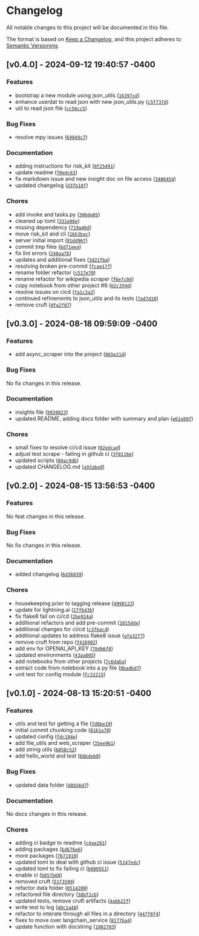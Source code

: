 # Changelog

All notable changes to this project will be documented in this file.

The format is based on [Keep a Changelog](https://keepachangelog.com/en/1.1.0/),
and this project adheres to [Semantic Versioning](https://semver.org/spec/v2.0.0.html).

## [v0.4.0] - 2024-09-12 19:40:57 -0400

### Features

- bootstrap a new module using json_utils ([`16397cd`](https://github.com/mpazaryna/aiforge/commit/16397cdee04198ad7ca6bbc218d7a011bd5f6566))
- enhance userdat to read json with new json_utils.py ([`c5f737d`](https://github.com/mpazaryna/aiforge/commit/c5f737d0b79732729dedb683a886bfef27de018d))
- util to read json file ([`cc56cc5`](https://github.com/mpazaryna/aiforge/commit/cc56cc5279dcfd388d92b65cddcb72abae8abc27))

### Bug Fixes

- resolve mpy issues ([`69849c7`](https://github.com/mpazaryna/aiforge/commit/69849c7aeb88eff60489cd0fe68cc9e405e0103f))

### Documentation

- adding instructions for risk_kit ([`0f25491`](https://github.com/mpazaryna/aiforge/commit/0f254910d1418ca1dbf394d9b6df36513e0b74a4))
- update readme ([`f0edc63`](https://github.com/mpazaryna/aiforge/commit/f0edc6386d4fe3d5cba393ba6b246d8d1b14e211))
- fix markdown issue and new insight doc on file access ([`3486454`](https://github.com/mpazaryna/aiforge/commit/34864543abb0223d60626d64c8a310855de145fd))
- updated changelog ([`d37b18f`](https://github.com/mpazaryna/aiforge/commit/d37b18f0e731574246ce1f12e53e230d5be8f609))

### Chores

- add invoke and tasks.py ([`306de05`](https://github.com/mpazaryna/aiforge/commit/306de05f9f99f342cee6ddee1e34d332cd248b73))
- cleaned up toml ([`331e06e`](https://github.com/mpazaryna/aiforge/commit/331e06edddb118e57a62962eb6de6cde2489eaaf))
- missing dependency ([`719a40d`](https://github.com/mpazaryna/aiforge/commit/719a40dba2996cc6597ef7e301685e24dc4567bd))
- move risk_kit and cli ([`16b3bac`](https://github.com/mpazaryna/aiforge/commit/16b3bac61286f750e3fae0588e3d7bd700c7019b))
- server initial import ([`91dd96f`](https://github.com/mpazaryna/aiforge/commit/91dd96fbffb0d74c44f7cb316cd2ab7ad6f28182))
- commit tmp files ([`6d71eea`](https://github.com/mpazaryna/aiforge/commit/6d71eea12511b3597d28fb1907ac5bf9f9568669))
- fix lint errors ([`240aa7b`](https://github.com/mpazaryna/aiforge/commit/240aa7b617b58bfb3e4b0b709e8fa970c343b629))
- updates and additional fixes ([`3d21fba`](https://github.com/mpazaryna/aiforge/commit/3d21fbadc14b120883711fef030c7fc848fa0ce9))
- resolving broken pre-commit ([`fcae17f`](https://github.com/mpazaryna/aiforge/commit/fcae17f1dbeea3bc4dd61a5222d114a0afa07bf2))
- rename folder refactor ([`c517e70`](https://github.com/mpazaryna/aiforge/commit/c517e70069b5f6063ebbb48ae7995a3a68fecdb7))
- rename refactor for wikipedia scraper ([`f6efc04`](https://github.com/mpazaryna/aiforge/commit/f6efc04004427082df4a5e9b0e91ce0bf4ca467a))
- copy notebook from other project #6 ([`62c359d`](https://github.com/mpazaryna/aiforge/commit/62c359d7f6a1e049ebf3affd24a3a008e58e2c68))
- resolve issues on cicd ([`fa1c3a2`](https://github.com/mpazaryna/aiforge/commit/fa1c3a207dbc0edf885dac35fe7b3e17aabc08ba))
- continued refinements to json_utils and its tests ([`7ad7d10`](https://github.com/mpazaryna/aiforge/commit/7ad7d10bfe505883f791d8a934305dcf9f884f4c))
- remove cruft ([`dfa2f07`](https://github.com/mpazaryna/aiforge/commit/dfa2f076949812c1ebf3aeae33d5019f9137fed1))

## [v0.3.0] - 2024-08-18 09:59:09 -0400

### Features

- add async_scraper into the project ([`865e214`](https://github.com/mpazaryna/aiforge/commit/865e21479641bdc63ae7a2d56a8a128677f4ac56))

### Bug Fixes

No fix changes in this release.

### Documentation

- insights file ([`9939023`](https://github.com/mpazaryna/aiforge/commit/993902329cc44c5660d2a95bba1b255d527e4802))
- updated README, adding docs folder with summary and plan ([`e61e89f`](https://github.com/mpazaryna/aiforge/commit/e61e89f190ca45a14292b8ee331b6736e25be614))

### Chores

- small fixes to resolve ci/cd issue ([`02edcad`](https://github.com/mpazaryna/aiforge/commit/02edcad872b28397c04a944d01b4727f054afe00))
- adjust test scrape - failing in github ci ([`3f8116e`](https://github.com/mpazaryna/aiforge/commit/3f8116ed8999a17ada7776fc676bb1d5bc14c3fc))
- updated scripts ([`80ac9db`](https://github.com/mpazaryna/aiforge/commit/80ac9db11eca237d19ea98b6930c1f2da503ee99))
- updated CHANGELOG.md ([`a93aba9`](https://github.com/mpazaryna/aiforge/commit/a93aba95c348b27202f3f38392c53fc0a728e496))

## [v0.2.0] - 2024-08-15 13:56:53 -0400

### Features

No feat changes in this release.

### Bug Fixes

No fix changes in this release.

### Documentation

- added changelog ([`6d36039`](https://github.com/mpazaryna/aiforge/commit/6d36039f05e10fa23764d35be75a7ee5b88407a9))

### Chores

- housekeeping prior to tagging release ([`4990122`](https://github.com/mpazaryna/aiforge/commit/49901220c6176ac6bbb2d5d7d60861b52355a2fe))
- update for lightning.ai ([`27f643b`](https://github.com/mpazaryna/aiforge/commit/27f643b9b7f7cfbe2221f7cdd6e48dd64af15ffd))
- fix flake8 fail on ci/cd ([`2be924a`](https://github.com/mpazaryna/aiforge/commit/2be924a902565c4144a4216d6ab594046488b4d3))
- additional refactors and add pre-commit ([`1015dde`](https://github.com/mpazaryna/aiforge/commit/1015dde7593f2a5973ebeadade8a379b9c4ac023))
- additional changes for ci/cd ([`c3fbac4`](https://github.com/mpazaryna/aiforge/commit/c3fbac4bf563a9d2f7f4a42f5744a34245535eb9))
- additional updates to address flake8 issue ([`afe32f7`](https://github.com/mpazaryna/aiforge/commit/afe32f7a8880133b194f0d99cd577ef84ff22e1c))
- remove cruft from repo ([`f416902`](https://github.com/mpazaryna/aiforge/commit/f416902624909da94925234d652678cb796c26a6))
- add env for OPENAI_API_KEY ([`78db6f8`](https://github.com/mpazaryna/aiforge/commit/78db6f840e27a4518e27a587d49c0ca14e8c687b))
- updated environments ([`43aa805`](https://github.com/mpazaryna/aiforge/commit/43aa8059ef0b7b71e62a1527d7fbc6c3d96a7649))
- add notebooks from other projects ([`7c6daba`](https://github.com/mpazaryna/aiforge/commit/7c6daba041703af470e7f1a6572044df93adeca1))
- extract code from notebook into a py file ([`8badbd7`](https://github.com/mpazaryna/aiforge/commit/8badbd71116ace6b6f29d2090125b2d18337c8e1))
- unit test for config module ([`fc32215`](https://github.com/mpazaryna/aiforge/commit/fc32215a4bb0f221747542e6f67adac5aba9246b))

## [v0.1.0] - 2024-08-13 15:20:51 -0400

### Features

- utils and test for getting a file ([`7d8be19`](https://github.com/mpazaryna/aiforge/commit/7d8be19dd6fb8f65fe4a4ec889daa26ab345a45c))
- initial commit chunking code ([`8161a70`](https://github.com/mpazaryna/aiforge/commit/8161a70afffa6af1bf15ffafb2cbdeb625c79a7b))
- updated config ([`fdc184e`](https://github.com/mpazaryna/aiforge/commit/fdc184e563298e33d732003d2dfb1726d2e52e7e))
- add file_utils and web_scraper ([`35ee961`](https://github.com/mpazaryna/aiforge/commit/35ee96120a69b2a1e502476ea9c1c6d159b32441))
- add string utils ([`6058c52`](https://github.com/mpazaryna/aiforge/commit/6058c5230dee11330e9f830153a27d4749d1b41b))
- add hello_world and test ([`66bdeb8`](https://github.com/mpazaryna/aiforge/commit/66bdeb89b8ee0a33b042427dc5c10fe0efb17ee7))

### Bug Fixes

- updated data folder ([`d8b56d7`](https://github.com/mpazaryna/aiforge/commit/d8b56d780463f769d1fb41a017b1a15545b6b5db))

### Documentation

No docs changes in this release.

### Chores

- adding ci badge to readme ([`c4ae261`](https://github.com/mpazaryna/aiforge/commit/c4ae2616dd6a574f3bc38d0beac5179370464bf4))
- adding packages ([`bd676e6`](https://github.com/mpazaryna/aiforge/commit/bd676e64b32088692fff1f15287eea699592b9ea))
- more packages ([`7b71910`](https://github.com/mpazaryna/aiforge/commit/7b71910fc9857d1fa24a0e409b763ee65a636eef))
- updated toml to deal with github ci issue ([`5147edc`](https://github.com/mpazaryna/aiforge/commit/5147edc82942b98425e979e1f3e234d0b6b98356))
- updated toml to fix failing ci ([`b680551`](https://github.com/mpazaryna/aiforge/commit/b680551336e23da6e228abfb25e2261545a112a6))
- enable ci ([`b857b60`](https://github.com/mpazaryna/aiforge/commit/b857b6012e80c2a57d30f26760b3a132362013dd))
- removed cruft ([`51f3599`](https://github.com/mpazaryna/aiforge/commit/51f3599314a79053f7184d7e31f1ac3509fdcd70))
- refactor data folder ([`0514209`](https://github.com/mpazaryna/aiforge/commit/0514209e52bd1147375d6d4ff5a4c43179d1a1d8))
- refactored file directory ([`38bf2cb`](https://github.com/mpazaryna/aiforge/commit/38bf2cb5e418aba22e53bbdcc832189c190d3e7d))
- updated tests, remove cruft artifacts ([`4abb22f`](https://github.com/mpazaryna/aiforge/commit/4abb22fbe3f00bb566fb7234ed558ad7c18028d6))
- write test to log ([`40c1a48`](https://github.com/mpazaryna/aiforge/commit/40c1a48ef65956fb9c463831b1003784b9f95de4))
- refactor to interate through all files in a directory ([`447f8f4`](https://github.com/mpazaryna/aiforge/commit/447f8f4ce5458051b817d1b75ad23ade0bcc3d87))
- fixes to move over langchain_service ([`8177ba4`](https://github.com/mpazaryna/aiforge/commit/8177ba4ffb4cbcf6681d7b7e54c6073b085d7d6c))
- update function with docstring ([`1882703`](https://github.com/mpazaryna/aiforge/commit/1882703c0c1154b67aea4eeafbc069caa946c9eb))
